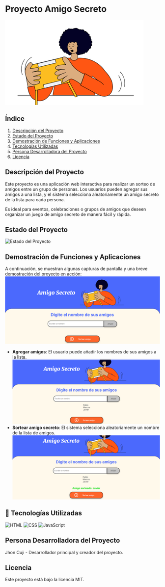 # Proyecto Amigo Secreto

![Portada del Proyecto](assets/amigo-secreto.png)

## Índice

1. [Descripción del Proyecto](#descripción-del-proyecto)
2. [Estado del Proyecto](#estado-del-proyecto)
3. [Demostración de Funciones y Aplicaciones](#demostración-de-funciones-y-aplicaciones)
4. [Tecnologías Utilizadas](#tecnologías-utilizadas)
5. [Persona Desarrolladora del Proyecto](#persona-desarrolladora-del-proyecto)
6. [Licencia](#licencia)

## Descripción del Proyecto

Este proyecto es una aplicación web interactiva para realizar un sorteo de amigos entre un grupo de personas. Los usuarios pueden agregar sus amigos a una lista, y el sistema selecciona aleatoriamente un amigo secreto de la lista para cada persona.

Es ideal para eventos, celebraciones o grupos de amigos que deseen organizar un juego de amigo secreto de manera fácil y rápida.

## Estado del Proyecto

![Estado del Proyecto](https://img.shields.io/badge/Estado-Completado-brightgreen)

## Demostración de Funciones y Aplicaciones

A continuación, se muestran algunas capturas de pantalla y una breve demostración del proyecto en acción:
![Vista principal](assets/vista-principal.png)

- **Agregar amigos**: El usuario puede añadir los nombres de sus amigos a la lista.
![Agregar amigos](assets/agregar-amigo.png)
- **Sortear amigo secreto**: El sistema selecciona aleatoriamente un nombre de la lista de amigos.
![Sortear amigo](assets/sortear-amigo.png)

## 🚀 Tecnologías Utilizadas

![HTML](https://img.shields.io/badge/HTML5-E34F26?style=for-the-badge&logo=html5&logoColor=white)
![CSS](https://img.shields.io/badge/CSS3-1572B6?style=for-the-badge&logo=css3&logoColor=white)
![JavaScript](https://img.shields.io/badge/JavaScript-F7DF1E?style=for-the-badge&logo=javascript&logoColor=black)

## Persona Desarrolladora del Proyecto
Jhon Cuji - Desarrollador principal y creador del proyecto.

## Licencia

Este proyecto está bajo la licencia MIT.
